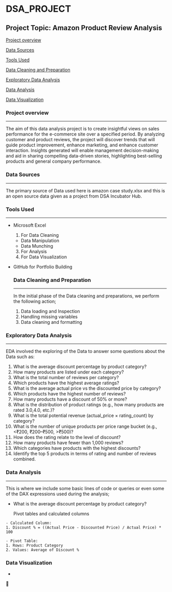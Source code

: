 # DSA_PROJECT

##  Project Topic: Amazon Product Review Analysis

[Project overview](#project-overview)

[Data Sources](#data-sources)

[Tools Used](#tools-used)

[Data Cleaning and Preparation](#data-cleaning-and-preparation)

[Exploratory Data Analysis](#exploratory-data-analysis)

[Data Analysis](#data-analysis)

[Data Visualization](#data-visualization)

### Project overview
---
The aim of this data analysis project is to create insightful views on sales performance for the e-commerce site over a specified period. By analyzing customer and product reviews, the project will discover trends that will guide product improvement, enhance marketing, and enhance customer interaction. Insights generated will enable management decision-making and aid in sharing compelling data-driven stories, highlighting best-selling products and general company performance.

### Data Sources
---
The primary source of Data used here is amazon case study.xlsx and this is an open source data given as a project from DSA Incubator Hub.

### Tools Used
---
- Microsoft Excel
  1. For Data Cleaning
     
    - Data Manipulation
    - Data Munching
  
  3. For Analysis
  4. For Data Visualization
     
- GitHub for Portfolio Building

  ### Data Cleaning and Preparation
  ---
  In the initial phase of the Data cleaning and preparations, we perform the following action;
  
   1. Data loading and Inspection
   2. Handling missing variables
   3. Data cleaning and formatting

 ### Exploratory Data Analysis
 ---
 EDA involved the exploring of the Data to answer some questions about the Data such as:
 
1. What is the average discount percentage by product category? 
2. How many products are listed under each category? 
3. What is the total number of reviews per category?  
4. Which products have the highest average ratings? 
5. What is the average actual price vs the discounted price by category? 
6. Which products have the highest number of reviews? 
7. How many products have a discount of 50% or more?
8. What is the distribution of product ratings (e.g., how many products are rated 3.0,4.0, etc.)? 
9. What is the total potential revenue (actual_price × rating_count) by category? 
10. What is the number of unique products per price range bucket (e.g., <₹200, ₹200–₹500, >₹500)? 
11. How does the rating relate to the level of discount? 
12. How many products have fewer than 1,000 reviews? 
13. Which categories have products with the highest discounts? 
14. Identify the top 5 products in terms of rating and number of reviews combined.

### Data Analysis
---
This is where we include some basic lines of code or queries or even some of the DAX expressions used during the analysis;
 - What is the average discount percentage by product category?

   Pivot tables and calculated columns
```
- Calculated Column:
1. Discount % = ((Actual Price - Discounted Price) / Actual Price) * 100

- Pivot Table:
1. Rows: Product Category
2. Values: Average of Discount %
```

### Data Visualization
-
📱 


  
